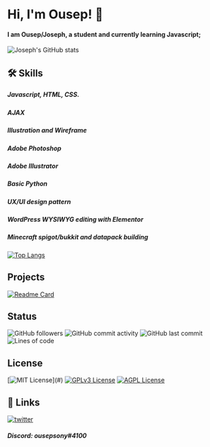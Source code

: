 
# Hi, I'm Ousep! 👋

#### I am Ousep/Joseph, a student and currently learning Javascript;

![Joseph's GitHub stats](https://github-readme-stats.vercel.app/api?username=ousepsony&show_icons=true&theme=radical)

## 🛠 Skills
##### Javascript, HTML, CSS.
##### AJAX
##### Illustration and Wireframe
##### Adobe Photoshop
##### Adobe Illustrator
##### Basic Python
##### UX/UI design pattern
##### WordPress WYSIWYG editing with Elementor
##### Minecraft spigot/bukkit and datapack building

[![Top Langs](https://github-readme-stats.vercel.app/api/top-langs/?username=ousepsony&layout=compact)](https://github.com/Ousepsony)

## Projects

[![Readme Card](https://github-readme-stats.vercel.app/api/pin/?username=ousepsony&repo=projects)](https://github.com/ousepsony/projects)

## Status

![GitHub followers](https://img.shields.io/github/followers/Ousepsony?label=Github&style=social)
![GitHub commit activity](https://img.shields.io/github/commit-activity/y/ousepsony/projects)
![GitHub last commit](https://img.shields.io/github/last-commit/Ousepsony/projects)
![Lines of code](https://img.shields.io/tokei/lines/github/Ousepsony/projects)

## License


[![MIT License](https://img.shields.io/apm/l/atomic-design-ui.svg?)](#)
[![GPLv3 License](https://img.shields.io/badge/License-GPL%20v3-yellow.svg)](#)
[![AGPL License](https://img.shields.io/badge/license-AGPL-blue.svg)](#)



## 🔗 Links
[![twitter](https://img.shields.io/badge/twitter-1DA1F2?style=for-the-badge&logo=twitter&logoColor=white)](https://twitter.com/ousepsony)
##### Discord: ousepsony#4100
